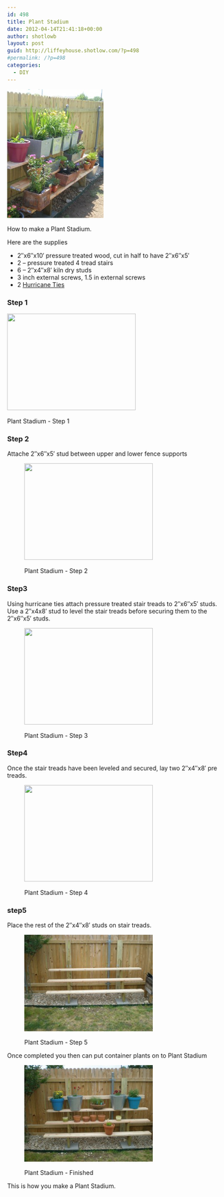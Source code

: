```yaml
---
id: 498
title: Plant Stadium
date: 2012-04-14T21:41:18+00:00
author: shotlowb
layout: post
guid: http://liffeyhouse.shotlow.com/?p=498
#permalink: /?p=498
categories:
  - DIY
---
```

[<img class="alignnone size-medium wp-image-223" title="The Stadium Plant Stand" src="/vendor/img/uploads/2011/04/P4160185-225x300.jpg" alt="" width="225" height="300" />](/vendor/img/uploads/2011/04/P4160185-e1303131772457.jpg)

How to make a Plant Stadium.

Here are the supplies

  * 2&#8243;x6&#8243;x10&#8242; pressure treated wood, cut in half to have 2&#8243;x6&#8243;x5&#8242;
  * 2 &#8211; pressure treated 4 tread stairs
  * 6 &#8211; 2&#8243;x4&#8243;x8&#8242; kiln dry studs
  * 3 inch external screws, 1.5 in external screws
  * 2 <a title="Hurricane Ties" href="http://www.strongtie.com/products/connectors/H.asp" target="_blank">Hurricane Ties</a>

### Step 1 <figure id="attachment_503" style="width: 300px" class="wp-caption alignnone">

[<img class="size-medium wp-image-503" title="Plant Stadium" src="/vendor/img/uploads/2012/04/P1010027-300x225.jpg" alt="" width="300" height="225" srcset="/vendor/img/uploads/2012/04/P1010027-300x225.jpg 300w, /vendor/img/uploads/2012/04/P1010027-768x576.jpg 768w, /vendor/img/uploads/2012/04/P1010027-1024x768.jpg 1024w" sizes="(max-width: 300px) 100vw, 300px" />](/vendor/img/uploads/2012/04/P1010027.jpg)<figcaption class="wp-caption-text">Plant Stadium - Step 1</figcaption></figure>

### Step 2

Attache 2&#8243;x6&#8243;x5&#8242; stud between upper and lower fence supports<figure id="attachment_501" style="width: 300px" class="wp-caption alignnone">

[<img class="size-medium wp-image-501 " title="Plant Stadium" src="/vendor/img/uploads/2012/04/P4140028-300x225.jpg" alt="" width="300" height="225" srcset="/vendor/img/uploads/2012/04/P4140028-300x225.jpg 300w, /vendor/img/uploads/2012/04/P4140028-768x576.jpg 768w, /vendor/img/uploads/2012/04/P4140028-1024x768.jpg 1024w" sizes="(max-width: 300px) 100vw, 300px" />](/vendor/img/uploads/2012/04/P4140028.jpg)<figcaption class="wp-caption-text">Plant Stadium - Step 2</figcaption></figure>

### Step3

Using hurricane ties attach pressure treated stair treads to 2&#8243;x6&#8243;x5&#8242; studs. Use a 2&#8243;x4x8&#8242; stud to level the stair treads before securing them to the 2&#8243;x6&#8243;x5&#8242; studs.<figure id="attachment_502" style="width: 300px" class="wp-caption alignnone">

[<img class="size-medium wp-image-502 " title="Plant Stadium" src="/vendor/img/uploads/2012/04/P4140029-300x225.jpg" alt="" width="300" height="225" srcset="/vendor/img/uploads/2012/04/P4140029-300x225.jpg 300w, /vendor/img/uploads/2012/04/P4140029-768x576.jpg 768w, /vendor/img/uploads/2012/04/P4140029-1024x768.jpg 1024w" sizes="(max-width: 300px) 100vw, 300px" />](/vendor/img/uploads/2012/04/P4140029.jpg)<figcaption class="wp-caption-text">Plant Stadium - Step 3</figcaption></figure>

### Step4

Once the stair treads have been leveled and secured, lay two 2&#8243;x4&#8243;x8&#8242; pre treads.<figure id="attachment_504" style="width: 300px" class="wp-caption alignnone">

[<img class="size-medium wp-image-504" title="Plant Stadium" src="/vendor/img/uploads/2012/04/P4140030-300x225.jpg" alt="" width="300" height="225" srcset="/vendor/img/uploads/2012/04/P4140030-300x225.jpg 300w, /vendor/img/uploads/2012/04/P4140030-768x576.jpg 768w, /vendor/img/uploads/2012/04/P4140030-1024x768.jpg 1024w" sizes="(max-width: 300px) 100vw, 300px" />](/vendor/img/uploads/2012/04/P4140030.jpg)<figcaption class="wp-caption-text">Plant Stadium - Step 4</figcaption></figure>

### step5

Place the rest of the 2&#8243;x4&#8243;x8&#8242; studs on stair treads.<figure id="attachment_505" style="width: 300px" class="wp-caption alignnone">

[<img class="size-medium wp-image-505" title="Plant Stadium" src="/vendor/img/uploads/2012/04/P4140031-300x225.jpg" alt="" width="300" height="225" />](/vendor/img/uploads/2012/04/P4140031.jpg)<figcaption class="wp-caption-text">Plant Stadium - Step 5</figcaption></figure>

Once completed you then can put container plants on to Plant Stadium<figure id="attachment_506" style="width: 300px" class="wp-caption alignnone">

[<img class="size-medium wp-image-506" title="Plant Stadium" src="/vendor/img/uploads/2012/04/P4140032-300x225.jpg" alt="" width="300" height="225" />](/vendor/img/uploads/2012/04/P4140032.jpg)<figcaption class="wp-caption-text">Plant Stadium - Finished</figcaption></figure>

This is how you make a Plant Stadium.
